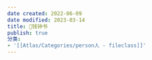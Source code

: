 ```yaml
---
date created: 2022-06-09
date modified: 2023-03-14
title: 🧑钱钟书
publish: true
分类:
- '[[Atlas/Categories/person人 - fileclass]]'
---
```


